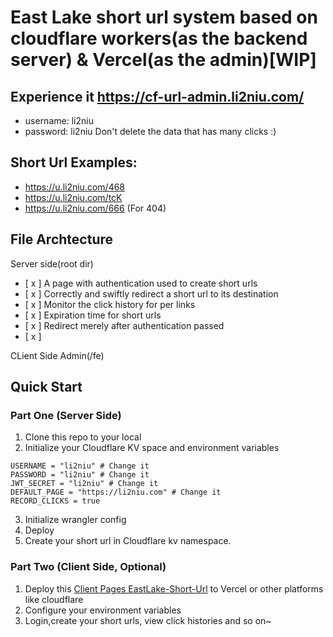 # East Lake short url system based on cloudflare workers(as the backend server) & Vercel(as the admin)[WIP]

## Experience it https://cf-url-admin.li2niu.com/

- username: li2niu
- password: li2niu
  Don't delete the data that has many clicks :)

## Short Url Examples:

- https://u.li2niu.com/468
- https://u.li2niu.com/tcK
- https://u.li2niu.com/666 (For 404)

## File Archtecture

Server side(root dir)

- [ x ] A page with authentication used to create short urls
- [ x ] Correctly and swiftly redirect a short url to its destination
- [ x ] Monitor the click history for per links
- [ x ] Expiration time for short urls
- [ x ] Redirect merely after authentication passed
- [ x ]

CLient Side Admin(/fe)

## Quick Start

### Part One (Server Side)

1. Clone this repo to your local
2. Initialize your Cloudflare KV space and environment variables

```
USERNAME = "li2niu" # Change it
PASSWORD = "li2niu" # Change it
JWT_SECRET = "li2niu" # Change it
DEFAULT_PAGE = "https://li2niu.com" # Change it
RECORD_CLICKS = true
```

3. Initialize wrangler config
4. Deploy
5. Create your short url in Cloudflare kv namespace.

### Part Two (Client Side, Optional)

1. Deploy this [Client Pages EastLake-Short-Url](https://github.com/Likenttt/EastLake-Short-Url) to Vercel or other platforms like cloudflare
2. Configure your environment variables
3. Login,create your short urls, view click histories and so on~
